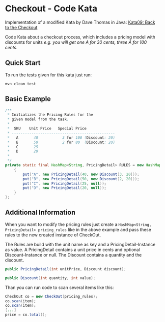 Checkout - Code Kata
==============================================================================

Implementation of a modified Kata by Dave Thomas in Java: 
[Kata09: Back to the Checkout](http://codekata.com/kata/kata09-back-to-the-checkout/)

Code Kata about a checkout process, which includes a 
pricing model with discounts for units 
_e.g. you will get one A for 30 cents, three A for 100 cents._

## Quick Start

To run the tests given for this kata just run:
```shell
mvn clean test
```

## Basic Example
```java
/**
 * Initializes the Pricing Rules for the 
 * given model from the task.
 *
 *  SKU    Unit Price   Special Price
 * -----------------------------------------------
 *   A       40           3 for 100 (Discount: 20)
 *   B       50           2 for 80  (Discount: 20)
 *   C       25
 *   D       20
 *
 */
private static final HashMap<String, PricingDetail> RULES = new HashMap<String, PricingDetail>() {
    {
        put("A", new PricingDetail(40, new Discount(3, 20)));
        put("B", new PricingDetail(50, new Discount(2, 20)));
        put("C", new PricingDetail(25, null));
        put("D", new PricingDetail(20, null));
    }
};
```

## Additional Information

When you want to modify the pricing rules just create a `HashMap<String, PricingDetail> pricing_rules`
like in the above example and pass these rules to the new created instance of CheckOut.

The Rules are build with the unit name as key and a PricingDetail-Instance as value. 
A PricingDetail contains a unit price in cents and optional Discount-Instance or null.
The Discount contains a quantity and the discount.

```java
public PricingDetail(int unitPrice, Discount discount);

public Discount(int quantity, int value); 
```

Than you can run code to scan several items like this:
```java
CheckOut co = new CheckOut(pricing_rules);
co.scan(item);
co.scan(item);
[...]
price = co.total();
```
